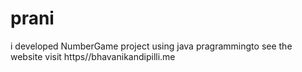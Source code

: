# prani
i developed NumberGame project using java pragrammingto see the website visit https//bhavanikandipilli.me
